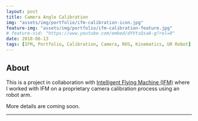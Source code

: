 ```yaml
---
layout: post
title: Camera Angle Calibration
img: "assets/img/portfolio/ifm-calibration-icon.jpg"
feature-img: "assets/img/portfolio/ifm-calibration-feature.jpg"
# feature-vid: "https://www.youtube.com/embed/dYVtsQsaA-g?rel=0"
date: 2018-06-13
tags: [IFM, Portfolio, Calibration, Camera, ROS, Kinematics, UR Robot]
---
```


## About

This is a project in collaboration with [Intelligent Flying Machine (IFM)][IFM] where I worked with IFM on a proprietary camera calibration process using an robot arm.

More details are coming soon.

***
[IFM]: https://www.ifm-tech.com/
[UR3]: https://www.universal-robots.com/products/ur3-robot/
